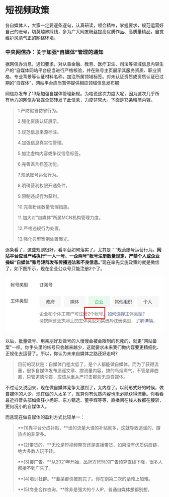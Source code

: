 # 短视频政策

各自媒体人，大家一定要逐条逐句，认真研读，领会精神，掌握要求，规范运营好自己的账号，切莫越界踩线，多为广大网友粉丝提高优质作品、高质量精品，自觉维护风清气正的网络环境。

### 中央网信办：关于加强“自媒体”管理的通知

据网信办消息，通知要求，对从事金融、教育、医疗卫生、司法等领域信息内容生产的“自媒体网站平台应当进行严格核验，并在账号主页展示其服务资质、职业资格、专业背景等认证材料名称，加注所属领域标签。对未认证资质或资质认证已过期的“自媒体”，网站平台应当暂停提供相应领域信息发布服

网信办发布了13条加强自媒体管理新规。为啥说这次力度大呢，因为这次几乎所有地方的网信办官媒全部转发了此信息，力度非常大。下面是13条精简内容。

> 1.严防假冒仿冒行为。
>
> 2.强化资质认证展示。
>
> 3.规范信息来源标注。
>
> 4.加强信息真实性管理。
>
> 5.加注虚构内容或争议信息标签。
>
> 6.完善谣言标签功能。
>
> 7.规范账号运营行为。
>
> 8.明确营利权限开通条件。
>
> 9.限制违规行为获利。
>
> 10.完善粉丝数量管理措施。
>
> 11.加大对“自媒体”所属MCN机构管理力度。
>
> 12.严格违规行为处置。
>
> 13.强化典型案例处置曝光。

逐条看了，这些规则很好，看平台如何落实了。尤其是：“规范账号运营行为。**网站平台应当严格执行“一人一号、一企两号”账号注册数量规定，严禁个人或企业操纵“自媒体”账号矩阵发布传播违法和不良信息。**”现在率先实施政策的就是微信了，如下图所示，现在企业公众号只能注册2个了。

![公众号注册](.\img\公众号注册.gif)

以后，批量做号、用亲朋好友做号的人慢慢会被会限制的死死的，就更“网站备案”一样。你手头里的帐号只会越来越少，这就要求未来我们做内容要更精细化、正规化去运营了。所以，你认为未来自媒体之路还好走吗?

> 目前的现状是：自媒体门槛太低了，是个人都能做自媒体。而为了获得流量，很多自媒体发布造谣文章、蹭流量内容，搞的乌烟瘴气，不管是非曲直，只管道德沦丧，应该从重从严打击那些无良自媒体。

不过话又说回来，现在做自媒体竞争太激烈了，太内卷了。以前形式好的时候，做自媒体的人少，现在做的人太多了，就算你有优质内容也未必能获得流量。你看看最近抖音头部如疯狂小杨哥、东方甄选、董宇辉等等，直播间在线人数都在腰斩，更何况小的自媒体人。

而且现在做自媒体的盈利方式比较单一：

> **(1)靠平台分成补贴，**谁的流量大谁的补贴就多，这就导致造谣的、蹭热点的非常多。
>
> **(2)带货的。**无论是短视频带货还是直播带货，如果没有优质供应链，绝大多数人玩不转。
>
> **(3)接广告。**从2021年开始，品牌方爸爸的广告预算直线下降，很多人都接不到广告了。
>
> **(4)培训社群。**韭菜都快被割完了。你在割第二次的话难上加难。
>
> **(5)商业合作咨询。**除非是强大的个人IP，普通自媒体想都别想。